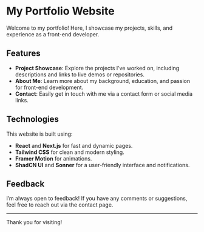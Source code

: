 # My Portfolio Website

Welcome to my portfolio! Here, I showcase my projects, skills, and experience as a front-end developer.

## Features

- **Project Showcase**: Explore the projects I’ve worked on, including descriptions and links to live demos or repositories.
- **About Me**: Learn more about my background, education, and passion for front-end development.
- **Contact**: Easily get in touch with me via a contact form or social media links.

## Technologies

This website is built using:
- **React** and **Next.js** for fast and dynamic pages.
- **Tailwind CSS** for clean and modern styling.
- **Framer Motion** for animations.
- **ShadCN UI** and **Sonner** for a user-friendly interface and notifications.

## Feedback

I’m always open to feedback! If you have any comments or suggestions, feel free to reach out via the contact page.

---

Thank you for visiting!

